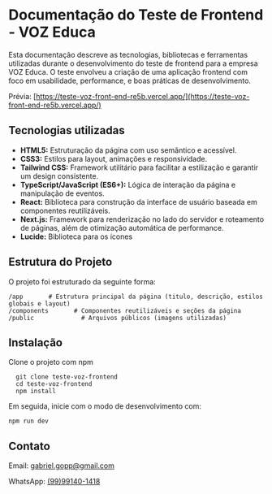 
# Documentação do Teste de Frontend - VOZ Educa

Esta documentação descreve as tecnologias, bibliotecas e ferramentas utilizadas durante o desenvolvimento do teste de frontend para a empresa VOZ Educa. O teste envolveu a criação de uma aplicação frontend com foco em usabilidade, performance, e boas práticas de desenvolvimento.

Prévia: [https://teste-voz-front-end-re5b.vercel.app/](https://teste-voz-front-end-re5b.vercel.app/)

## Tecnologias utilizadas
- **HTML5:** Estruturação da página com uso semântico e acessível.
- **CSS3:** Estilos para layout, animações e responsividade.
- **Tailwind CSS:** Framework utilitário para facilitar a estilização e garantir um design consistente.
- **TypeScript/JavaScript (ES6+):** Lógica de interação da página e manipulação de eventos.
- **React:** Biblioteca para construção da interface de usuário baseada em componentes reutilizáveis.
- **Next.js:** Framework para renderização no lado do servidor e roteamento de páginas, além de otimização automática de performance.
- **Lucide:** Biblioteca para os ícones

## Estrutura do Projeto
O projeto foi estruturado da seguinte forma:
```
/app       # Estrutura principal da página (titulo, descrição, estilos globais e layout)
/components       # Componentes reutilizáveis e seções da página
/public             # Arquivos públicos (imagens utilizadas)

```
## Instalação

Clone o projeto com npm

```
  git clone teste-voz-frontend
  cd teste-voz-frontend
  npm install
```
Em seguida, inicie com o modo de desenvolvimento com:

```
npm run dev
```

    
## Contato
Email: [gabriel.gopp@gmail.com](mailto:gabriel.gopp@gmail.com)

WhatsApp: [(99)99140-1418](https://wa.me/5599991401418)
